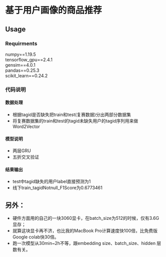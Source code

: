 # 基于用户画像的商品推荐
## Usage
### Requirments
numpy==1.19.5  
tensorflow_gpu==2.4.1  
gensim==4.0.1  
pandas==0.25.3  
scikit_learn==0.24.2  

### 代码说明
#### 数据处理
- 根据tagid是否缺失把train和test(复赛数据)分出两部分数据集
- 将复赛数据集的train和test的tagid未缺失用户的tagid序列用来做Word2Vector

#### 模型说明
- 两层GRU
- 五折交叉验证

#### 结果输出
- test中tagid缺失的用户label直接预测为1
- 线下train_tagidNotnull_F1Score为0.6773461

## 另外：
- 硬件方面用的自己的一块3060显卡，在batch_size为512的时候，仅有3.6G显存；
- 就算这块显卡再不济，也比我的MacBook Pro计算速度快100倍，比免费版Google colab快30倍。
- 跑一次模型从30min~2h不等，跟embedding size、batch_size、hidden 层数有关。
